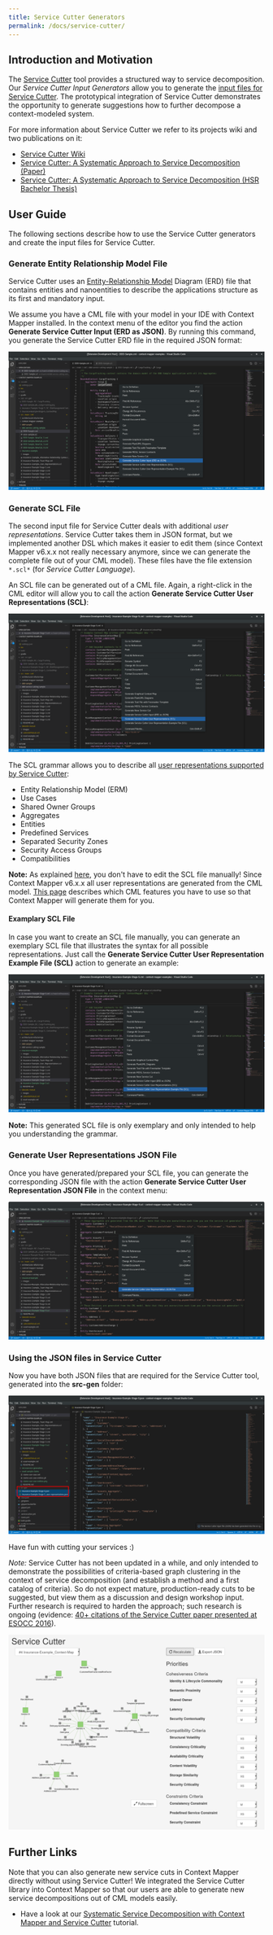 ```yaml
---
title: Service Cutter Generators
permalink: /docs/service-cutter/
---
```


## Introduction and Motivation
The [Service Cutter](http://servicecutter.github.io/) tool provides a structured way to service decomposition. Our _Service Cutter Input Generators_ allow you to generate the [input files for Service Cutter](https://github.com/ServiceCutter/ServiceCutter/wiki/User-Representations). The prototypical integration of Service Cutter demonstrates the opportunity to generate suggestions how to further decompose a context-modeled system.

For more information about Service Cutter we refer to its projects wiki and two publications on it:

 * [Service Cutter Wiki](https://github.com/ServiceCutter/ServiceCutter/wiki)
 * [Service Cutter: A Systematic Approach to Service Decomposition (Paper)](https://link.springer.com/chapter/10.1007/978-3-319-44482-6_12)
 * [Service Cutter: A Systematic Approach to Service Decomposition (HSR Bachelor Thesis)](https://eprints.ost.ch/476/)

## User Guide
The following sections describe how to use the Service Cutter generators and create the input files for Service Cutter.

### Generate Entity Relationship Model File
Service Cutter uses an [Entity-Relationship Model](https://github.com/ServiceCutter/ServiceCutter/wiki/ERM) Diagram (ERD) file that contains entities and nanoentities to describe the applications structure as its first and mandatory input. 

We assume you have a CML file with your model in your IDE with Context Mapper installed. In the context menu of the editor you find the action **Generate Service Cutter Input (ERD as JSON)**. By running this command, you generate the Service Cutter ERD file in the required JSON format:

<a href="/img/service-cutter-input-generation-1.png">![Generate ServiceCutter ERD File](/img/service-cutter-input-generation-1.png)</a>

### Generate SCL File
The second input file for Service Cutter deals with additional *user representations*. Service Cutter takes them in JSON format, but we implemented another DSL which makes it easier to edit them (since Context Mapper v6.x.x not really necessary anymore, since we can generate the complete file out of your CML model). These files have the file extension `*.scl*` (for *Service Cutter Language*).

An SCL file can be generated out of a CML file. Again, a right-click in the CML editor will allow you to call the action **Generate Service Cutter User Representations (SCL)**:

<a href="/img/service-cutter-input-generation-2.png">![Generate ServiceCutter SCL File](/img/service-cutter-input-generation-2.png)</a>

The SCL grammar allows you to describe all [user representations supported by Service Cutter](https://github.com/ServiceCutter/ServiceCutter/wiki/User-Representations):

 * Entity Relationship Model (ERM)
 * Use Cases
 * Shared Owner Groups
 * Aggregates
 * Entities
 * Predefined Services
 * Separated Security Zones
 * Security Access Groups
 * Compatibilities

**Note:** As explained [here](/docs/service-cutter-context-map-suggestions/#input-and-preconditions), you don't have to edit the SCL file manually! Since Context Mapper v6.x.x all user representations are generated from the CML model. [This page](/docs/service-cutter-context-map-suggestions/#input-and-preconditions) describes which CML features you have to use so that Context Mapper will generate them for you.

#### Examplary SCL File
In case you want to create an SCL file manually, you can generate an exemplary SCL file that illustrates the syntax for all possible representations. Just call the **Generate Service Cutter User Representation Example File (SCL)** action to generate an example:

<a href="/img/service-cutter-input-generation-2-2.png">![Generate Exemplary SCL File](/img/service-cutter-input-generation-2-2.png)</a>

**Note:** This generated SCL file is only exemplary and only intended to help you understanding the grammar.

### Generate User Representations JSON File
Once you have generated/prepared your SCL file, you can generate the corresponding JSON file with the action **Generate Service Cutter User Representation JSON File** in the context menu:

<a href="/img/service-cutter-input-generation-3.png">![Generate ServiceCutter JSON out of SCL File](/img/service-cutter-input-generation-3.png)</a>

### Using the JSON files in Service Cutter
Now you have both JSON files that are required for the Service Cutter tool, generated into the **src-gen** folder:

<a href="/img/service-cutter-input-generation-4.png">![Generated JSON files for Service Cutter](/img/service-cutter-input-generation-4.png)</a>

Have fun with cutting your services :)

*Note:* Service Cutter has not been updated in a while, and only intended to demonstrate the possibilities of criteria-based graph clustering in the context of service decomposition (and establish a method and a first catalog of criteria). So do not expect mature, production-ready cuts to be suggested, but view them as a discussion and design workshop input. Further research is required to harden the approach; such research is ongoing (evidence: [40+ citations of the Service Cutter paper presented at ESOCC 2016](https://www.researchgate.net/publication/307873263_Service_Cutter_A_Systematic_Approach_to_Service_Decomposition)).  

<a href="/img/service-cutter-insurance-example.png">![Service Cutter Insurance Example](/img/service-cutter-insurance-example.png)</a>

## Further Links
Note that you can also generate new service cuts in Context Mapper directly without using Service Cutter! We integrated the Service Cutter library into Context Mapper so that our users are able to generate new service decompositions out of CML models easily.

 * Have a look at our [Systematic Service Decomposition with Context Mapper and Service Cutter](/docs/systematic-service-decomposition/) tutorial.
